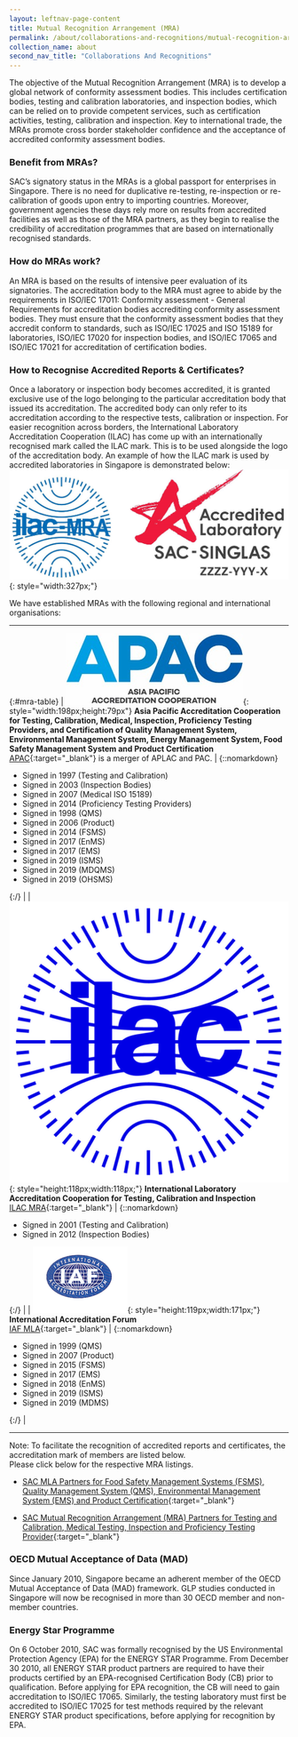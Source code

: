 ```yaml
---
layout: leftnav-page-content
title: Mutual Recognition Arrangement (MRA)
permalink: /about/collaborations-and-recognitions/mutual-recognition-arrangement
collection_name: about
second_nav_title: "Collaborations And Recognitions"
---
```


The objective of the Mutual Recognition Arrangement (MRA) is to develop a global network of conformity assessment bodies. This includes certification bodies, testing and calibration laboratories, and inspection bodies, which can be relied on to provide competent services, such as certification activities, testing, calibration and inspection. Key to international trade, the MRAs promote cross border stakeholder confidence and the acceptance of accredited conformity assessment bodies. 

### Benefit from MRAs?
SAC’s signatory status in the MRAs is a global passport for enterprises in Singapore. There is no need for duplicative re-testing, re-inspection or re-calibration of goods upon entry to importing countries. Moreover, government agencies these days rely more on results from accredited facilities as well as those of the MRA partners, as they begin to realise the credibility of accreditation programmes that are based on internationally recognised standards. 

### How do MRAs work?
An MRA is based on the results of intensive peer evaluation of its signatories. The accreditation body to the MRA must agree to abide by the requirements in ISO/IEC 17011: Conformity assessment - General Requirements for accreditation bodies accrediting conformity assessment bodies. They must ensure that the conformity assessment bodies that they accredit conform to standards, such as ISO/IEC 17025 and ISO 15189 for laboratories, ISO/IEC 17020 for inspection bodies, and ISO/IEC 17065 and ISO/IEC 17021 for accreditation of certification bodies.

### How to Recognise Accredited Reports & Certificates?
Once a laboratory or inspection body becomes accredited, it is granted exclusive use of the logo belonging to the particular accreditation body that issued its accreditation. The accredited body can only refer to its accreditation according to the respective tests, calibration or inspection. For easier recognition across borders, the International Laboratory Accreditation Cooperation (ILAC) has come up with an internationally recognised mark called the ILAC mark. This is to be used alongside the logo of the accreditation body. An example of how the ILAC mark is used by accredited laboratories in Singapore is demonstrated below:  
![SAC Singlas with ILAC](/images/about/SAC_singlas_with_ilac_2.jpg){: style="width:327px;"}

We have established MRAs with the following regional and international organisations:

---

{:#mra-table}
| ![APAC Logo](/images/about/APAC_logo.jpg){: style="width:198px;height:79px"} **Asia Pacific Accreditation Cooperation for Testing, Calibration, Medical, Inspection, Proficiency Testing Providers, and Certification of Quality Management System, Environmental Management System, Energy Management System, Food Safety Management System and Product Certification** <br/>[APAC](https://www.apac-accreditation.org/){:target="&#95;blank"} is a merger of APLAC and PAC. | {::nomarkdown}<ul><li>Signed in 1997 (Testing and Calibration)</li><li>Signed in 2003 (Inspection Bodies)</li><li>Signed in 2007 (Medical ISO 15189)</li><li>Signed in 2014 (Proficiency Testing Providers)</li><li>Signed in 1998 (QMS)</li><li>Signed in 2006 (Product)</li><li>Signed in 2014 (FSMS)</li><li>Signed in 2017 (EnMS)</li><li>Signed in 2017 (EMS)</li><li>Signed in 2019 (ISMS)</li><li>Signed in 2019 (MDQMS)</li><li>Signed in 2019 (OHSMS)</li></ul>{:/} |
| ![ILAC Logo](/images/about/ILAC_logo.jpg){: style="height:118px;width:118px;"} **International Laboratory Accreditation Cooperation  for Testing, Calibration and Inspection** <br/>[ILAC MRA](http://www.ilac.org/about-ilac/){:target="&#95;blank"} | {::nomarkdown}<ul><li>Signed in 2001 (Testing and Calibration)</li><li>Signed in 2012 (Inspection Bodies)</li></ul>{:/} |
| ![IAF Logo](/images/about/iaf.gif){: style="height:119px;width:171px;"} **International Accreditation Forum** <br/>[IAF MLA](https://www.iaf.nu/articles/IAF_MEM_Singapore/101/){:target="&#95;blank"} | {::nomarkdown}<ul><li>Signed in 1999 (QMS)</li><li>Signed in 2007 (Product)</li><li>Signed in 2015 (FSMS)</li><li>Signed in 2017 (EMS)</li><li>Signed in 2018 (EnMS)</li><li>Signed in 2019 (ISMS)</li><li>Signed in 2019 (MDMS)</li></ul>{:/} |

<!-- COMMENT: the '{:#mra-table}' at the top of the Markdown table is a unique identifier tag for styling this table. To edit the table style, go to misc-> custom.scss and search and edit the content below the '#mra-table' identifier -->
<!-- COMMENT: the '<br/>' tag is used as a line break in a Markdown table -->
<!-- COMMENT: the '{::nomarkdown}{:/}' tags in the second column of the table is used to process HTML code (for lists) within the tags in a Markdown table -->

---

Note: To facilitate the recognition of accredited reports and certificates, the accreditation mark of members are listed below.  
Please click below for the respective MRA listings.

* [SAC MLA Partners for Food Safety Management Systems (FSMS), Quality Management System (QMS), Environmental Management System (EMS) and Product Certification](https://www.iaf.nu//articles/IAF_MEMBERS_SIGNATORIES/4){:target="&#95;blank"}

* [SAC Mutual Recognition Arrangement (MRA) Partners for Testing and Calibration, Medical Testing, Inspection and Proficiency Testing Provider](https://ilac.org/signatory-search/){:target="&#95;blank"}

<!-- NOTE: the '{:target="&#95;blank"}' is addede at the end of the Markdown link syntax to open the link in a new window tab -->

### OECD Mutual Acceptance of Data (MAD)
Since January 2010, Singapore became an adherent member of the OECD Mutual Acceptance of Data (MAD) framework. GLP studies conducted in Singapore will now be recognised in more than 30 OECD member and non-member countries. 
 
### Energy Star Programme
On 6 October 2010, SAC was formally recognised by the US Environmental Protection Agency (EPA) for the ENERGY STAR Programme. From December 30 2010, all ENERGY STAR product partners are required to have their products certified by an EPA-recognised Certification Body (CB) prior to qualification. Before applying for EPA recognition, the CB will need to gain accreditation to ISO/IEC 17065. Similarly, the testing laboratory must first be accredited to ISO/IEC 17025 for test methods required by the relevant ENERGY STAR product specifications, before applying for recognition by EPA. 
